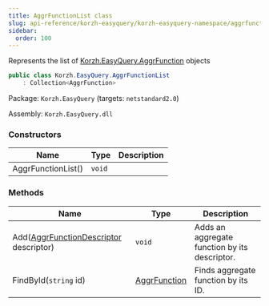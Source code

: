```yaml
---
title: AggrFunctionList class
slug: api-reference/korzh-easyquery/korzh-easyquery-namespace/aggrfunctionlist-class
sidebar:
  order: 100
---
```


Represents the list of [Korzh.EasyQuery.AggrFunction](///easyquery/docs/api-reference/korzh-easyquery/korzh-easyquery-namespace/aggrfunction-class) objects
```csharp
public class Korzh.EasyQuery.AggrFunctionList
    : Collection<AggrFunction>

```
Package: `Korzh.EasyQuery` (targets: `netstandard2.0`)

Assembly: `Korzh.EasyQuery.dll`

### Constructors

| Name | Type | Description | 
| --- | --- | --- | 
| AggrFunctionList() | `void` |  | 


### Methods

| Name | Type | Description | 
| --- | --- | --- | 
| Add([AggrFunctionDescriptor](///easyquery/docs/api-reference/korzh-easyquery/korzh-easyquery-namespace/aggrfunctiondescriptor-struct) descriptor) | `void` | Adds an aggregate function by its descriptor. | 
| FindById(`string` id) | [AggrFunction](///easyquery/docs/api-reference/korzh-easyquery/korzh-easyquery-namespace/aggrfunction-class) | Finds aggregate function by its ID. |
